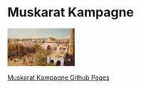 # Muskarat Kampagne

<img src="assets/img/market.png" width="30%" />

[Muskarat Kampagne Github Pages](https://anselmringleben.github.io/muskarat_kampagne/)
